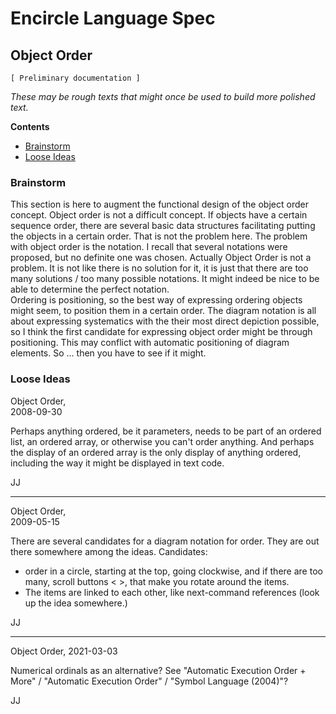 ﻿Encircle Language Spec
======================

Object Order
------------

`[ Preliminary documentation ]`

*These may be rough texts that might once be used to build more polished text.*

__Contents__

- [Brainstorm](#brainstorm)
- [Loose Ideas](#loose-ideas)

### Brainstorm

This section is here to augment the functional design of the object order concept. Object order is not a difficult concept. If objects have a certain sequence order, there are several basic data structures facilitating putting the objects in a certain order. That is not the problem here. The problem with object order is the notation. I recall that several notations were proposed, but no definite one was chosen. Actually Object Order is not a problem. It is not like there is no solution for it, it is just that there are too many solutions / too many possible notations. It might indeed be nice to be able to determine the perfect notation.  
Ordering is positioning, so the best way of expressing ordering objects might seem, to position them in a certain order. The diagram notation is all about expressing systematics with the their most direct depiction possible, so I think the first candidate for expressing object order might be through positioning. This may conflict with automatic positioning of diagram elements. So ... then you have to see if it might.

### Loose Ideas

Object Order,  
2008-09-30

Perhaps anything ordered, be it parameters, needs to be part of an ordered list, an ordered array, or otherwise you can't order anything. And perhaps the display of an ordered array  is the only display of anything ordered, including the way it might be displayed in text code.

JJ

-----

Object Order,  
2009-05-15

There are several candidates for a diagram notation for order. They are out there somewhere among the ideas. Candidates:
- order in a circle, starting at the top, going clockwise, and if there are too many, scroll buttons < >, that make you rotate around the items.
- The items are linked to each other, like next-command references (look up the idea somewhere.)

JJ

-----

Object Order,
2021-03-03

Numerical ordinals as an alternative?
See "Automatic Execution Order + More" / "Automatic Execution Order" / "Symbol Language (2004)"?

JJ